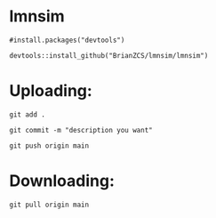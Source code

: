 # lmnsim


```
#install.packages("devtools")

devtools::install_github("BrianZCS/lmnsim/lmnsim")
```

# Uploading:
```
git add .

git commit -m "description you want"

git push origin main
```

# Downloading:
```
git pull origin main
```
